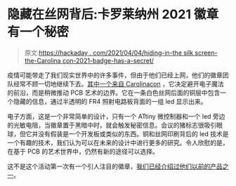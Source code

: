 # 隐藏在丝网背后:卡罗莱纳州 2021 徽章有一个秘密

> 原文:[https://hackaday . com/2021/04/04/hiding-in-the silk screen-the-Carolina con-2021-badge-has-a-secret/](https://hackaday.com/2021/04/04/hiding-behind-the-silkscreen-the-carolinacon-2021-badge-has-a-secret/)

疫情可能带走了我们现实世界中的许多事件，但由于他们已经上网，他们的徽章团队经常不顾一切地继续下去。[其中一个来自 Carolinacon](https://hackaday.io/project/178378-carolina-con-online-badge) ，它决定避开电子魔法的前沿，而是稍微推动 PCB 艺术的边界。它在一条白色丝网后面的铜层中包含一个隐藏的信息，通过半透明的 FR4 照射电路板背面的一组 led 显示出来。

电子方面，这是一个非常简单的设计，只有一个 ATtiny 微控制器和一个 led 旁边的光敏电阻，当徽章置于黑暗中时，就会触发秘密信息。会议的猪标志很吸引眼球，但它并没有假装是一个开发板或类似的东西。铜和丝网印刷背后的 led 技术是一个有趣的技术，我们认为可以在未来的设计中进行更多的研究。令人欣慰的是，在基于 PCB 的艺术世界中，仍然有新的途径可以选择。

这不是这个活动第一次有一个引人注目的徽章，[我们已经介绍过他们以前的产品之一](https://hackaday.com/2020/02/19/the-carolinacon-16-badge-slithers-into-life/)。